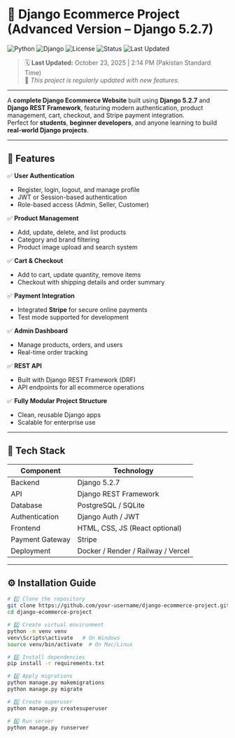 # 🛒 Django Ecommerce Project (Advanced Version – Django 5.2.7)

![Python](https://img.shields.io/badge/Python-3.12-blue?logo=python)
![Django](https://img.shields.io/badge/Django-5.2.7-success?logo=django)
![License](https://img.shields.io/badge/License-MIT-yellow)
![Status](https://img.shields.io/badge/Project%20Status-Active-brightgreen)
![Last Updated](https://img.shields.io/badge/Updated-October%2023%2C%202025%20|%202:14%20PM%20PKT-blue)

> 🗓️ **Last Updated:** October 23, 2025 | 2:14 PM (Pakistan Standard Time)  
> 🚀 *This project is regularly updated with new features.*

---

A **complete Django Ecommerce Website** built using **Django 5.2.7** and **Django REST Framework**, featuring modern authentication, product management, cart, checkout, and Stripe payment integration.  
Perfect for **students**, **beginner developers**, and anyone learning to build **real-world Django projects**.

---

## 🚀 Features

✅ **User Authentication**
- Register, login, logout, and manage profile  
- JWT or Session-based authentication  
- Role-based access (Admin, Seller, Customer)

✅ **Product Management**
- Add, update, delete, and list products  
- Category and brand filtering  
- Product image upload and search system  

✅ **Cart & Checkout**
- Add to cart, update quantity, remove items  
- Checkout with shipping details and order summary  

✅ **Payment Integration**
- Integrated **Stripe** for secure online payments  
- Test mode supported for development

✅ **Admin Dashboard**
- Manage products, orders, and users  
- Real-time order tracking  

✅ **REST API**
- Built with Django REST Framework (DRF)  
- API endpoints for all ecommerce operations  

✅ **Fully Modular Project Structure**
- Clean, reusable Django apps  
- Scalable for enterprise use  

---

## 🧩 Tech Stack

| Component | Technology |
|------------|-------------|
| Backend | Django 5.2.7 |
| API | Django REST Framework |
| Database | PostgreSQL / SQLite |
| Authentication | Django Auth / JWT |
| Frontend | HTML, CSS, JS (React optional) |
| Payment Gateway | Stripe |
| Deployment | Docker / Render / Railway / Vercel |

---

## ⚙️ Installation Guide

```bash
# 1️⃣ Clone the repository
git clone https://github.com/your-username/django-ecommerce-project.git
cd django-ecommerce-project

# 2️⃣ Create virtual environment
python -m venv venv
venv\Scripts\activate   # On Windows
source venv/bin/activate  # On Mac/Linux

# 3️⃣ Install dependencies
pip install -r requirements.txt

# 4️⃣ Apply migrations
python manage.py makemigrations
python manage.py migrate

# 5️⃣ Create superuser
python manage.py createsuperuser

# 6️⃣ Run server
python manage.py runserver
